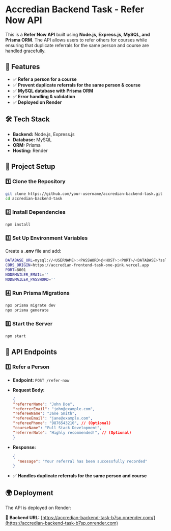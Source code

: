 # Accredian Backend Task - Refer Now API

This is a **Refer Now API** built using **Node.js, Express.js, MySQL, and Prisma ORM**. The API allows users to refer others for courses while ensuring that duplicate referrals for the same person and course are handled gracefully.

## 🚀 Features

- ✅ **Refer a person for a course**
- ✅ **Prevent duplicate referrals for the same person & course**
- ✅ **MySQL database with Prisma ORM**
- ✅ **Error handling & validation**
- ✅ **Deployed on Render**

## 🛠️ Tech Stack

- **Backend:** Node.js, Express.js
- **Database:** MySQL
- **ORM:** Prisma
- **Hosting:** Render

## 📂 Project Setup

### 1️⃣ Clone the Repository

```sh
git clone https://github.com/your-username/accredian-backend-task.git
cd accredian-backend-task
```

### 2️⃣ Install Dependencies

```sh
npm install
```

### 3️⃣ Set Up Environment Variables

Create a **.env** file and add:

```sh
DATABASE_URL=mysql://<USERNAME>:<PASSWORD>@<HOST>:<PORT>/<DATABASE>?sslaccept=strict&sslcert=/etc/secrets/aiven-ca.pem
CORS_ORIGIN=https://accredian-frontend-task-one-pink.vercel.app
PORT=8001
NODEMAILER_EMAIL=''
NODEMAILER_PASSWORD=''
```

### 4️⃣ Run Prisma Migrations

```sh
npx prisma migrate dev
npx prisma generate
```

### 5️⃣ Start the Server

```sh
npm start
```

## 🔗 API Endpoints

### 1️⃣ **Refer a Person**

- **Endpoint:** `POST /refer-now`

- **Request Body:**

  ```json
  {
  "referrerName": "John Doe",
  "referrerEmail": "john@example.com",
  "refereeName": "Jane Smith",
  "refereeEmail": "jane@example.com",
  "refereePhone": "9876543210", // (Optional)
  "courseName": "Full Stack Development",
  "referrerNote": "Highly recommended!", // (Optional)
  }
  ```

- **Response:**

  ```json
  {
    "message": "Your referral has been successfully recorded"
  }
  ```

- ✅ **Handles duplicate referrals for the same person and course**

## 🌍 Deployment

The API is deployed on Render:

🔗 **Backend URL:** [https://accredian-backend-task-b7sp.onrender.com/](https://accredian-backend-task-b7sp.onrender.com)

